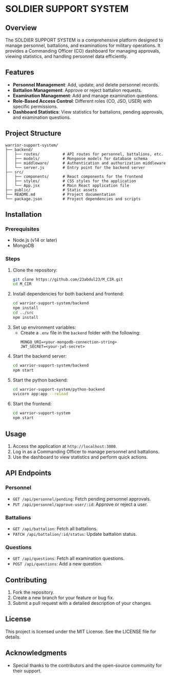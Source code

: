 # SOLDIER SUPPORT SYSTEM

## Overview
The SOLDIER SUPPORT SYSTEM is a comprehensive platform designed to manage personnel, battalions, and examinations for military operations. It provides a Commanding Officer (CO) dashboard for managing approvals, viewing statistics, and handling personnel data efficiently.

## Features
- **Personnel Management**: Add, update, and delete personnel records.
- **Battalion Management**: Approve or reject battalion requests.
- **Examination Management**: Add and manage examination questions.
- **Role-Based Access Control**: Different roles (CO, JSO, USER) with specific permissions.
- **Dashboard Statistics**: View statistics for battalions, pending approvals, and examination questions.

## Project Structure
```
warrior-support-system/
├── backend/
│   ├── routes/          # API routes for personnel, battalions, etc.
│   ├── models/          # Mongoose models for database schema
│   ├── middleware/      # Authentication and authorization middleware
│   └── server.js        # Entry point for the backend server
├── src/
│   ├── components/      # React components for the frontend
│   ├── styles/          # CSS styles for the application
│   └── App.jsx          # Main React application file
├── public/              # Static assets
├── README.md            # Project documentation
└── package.json         # Project dependencies and scripts
```

## Installation

### Prerequisites
- Node.js (v14 or later)
- MongoDB

### Steps
1. Clone the repository:
   ```bash
   git clone https://github.com/23abdul23/M_CIR.git
   cd M_CIR
   ```
2. Install dependencies for both backend and frontend:
   ```bash
   cd warrior-support-system/backend
   npm install
   cd ../src
   npm install
   ```
3. Set up environment variables:
   - Create a `.env` file in the `backend` folder with the following:
     ```env
     MONGO_URI=<your-mongodb-connection-string>
     JWT_SECRET=<your-jwt-secret>
     ```
4. Start the backend server:
   ```bash
   cd warrior-support-system/backend
   npm start
   ```
5. Start the python backend:
   ```bash
   cd warrior-support-system/python-backend
   uvicorn app:app --reload
   ```
6. Start the frontend:
   ```bash
   cd warrior-support-system
   npm start
   ```

## Usage
1. Access the application at `http://localhost:3000`.
2. Log in as a Commanding Officer to manage personnel and battalions.
3. Use the dashboard to view statistics and perform quick actions.

## API Endpoints
### Personnel
- `GET /api/personnel/pending`: Fetch pending personnel approvals.
- `PUT /api/personnel/approve-user/:id`: Approve or reject a user.

### Battalions
- `GET /api/battalion`: Fetch all battalions.
- `PATCH /api/battalion/:id/status`: Update battalion status.

### Questions
- `GET /api/questions`: Fetch all examination questions.
- `POST /api/questions`: Add a new question.

## Contributing
1. Fork the repository.
2. Create a new branch for your feature or bug fix.
3. Submit a pull request with a detailed description of your changes.

## License
This project is licensed under the MIT License. See the LICENSE file for details.

## Acknowledgments
- Special thanks to the contributors and the open-source community for their support.